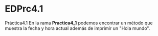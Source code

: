 # EDPrc4.1
Práctica4.1
En la rama **Practica4_1** podemos encontrar un método que muestra la fecha y hora actual además de imprimir un "Hola mundo".

